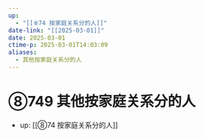 ```yaml
---
up:
  - "[[⑧74 按家庭关系分的人]]"
date-link: "[[2025-03-01]]"
date: 2025-03-01
ctime-p: 2025-03-01T14:03:09
aliases:
  - 其他按家庭关系分的人
---
```


# ⑧749 其他按家庭关系分的人

- up: [[⑧74 按家庭关系分的人]]
